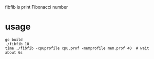 fibfib is print Fibonacci number

# usage
```shell script
go build
./fibfib 10
time ./fibfib -cpuprofile cpu.prof -memprofile mem.prof 40  # wait about 6s
```
